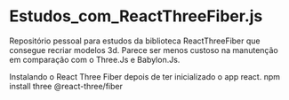 # Estudos_com_ReactThreeFiber.js
Repositório pessoal para estudos da biblioteca ReactThreeFiber que consegue recriar modelos 3d.
Parece ser menos custoso na manutenção em comparação com o Three.Js e Babylon.Js.

Instalando o React Three Fiber depois de ter inicializado o app react.
npm install three @react-three/fiber
